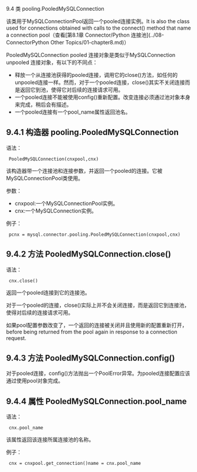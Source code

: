 ﻿9.4 类 pooling.PooledMySQLConnection

该类用于MySQLConnectionPool返回一个pooled连接实例。It is also the class used for connections obtained with calls to the connect() method that name a connection pool（查看[第8.1章 Connector/Python 连接池](../08-ConnectorPython Other Topics/01-chapter8.md)）

PooledMySQLConnection pooled 连接对象是类似于MySQLConnection unpooled 连接对象，有以下的不同点：

- 释放一个从连接池获得的pooled连接，调用它的close()方法，如任何的unpooled连接一样。然而，对于一个pooled连接，close()其实不关闭连接而是返回它到池，使得它对后续的连接请求可用。
-  一个pooled连接不能被使用config()重新配置。改变连接必须通过池对象本身来完成，稍后会有描述。
- 一个pooled连接有一个pool_name属性返回池名。

## 9.4.1 构造器 pooling.PooledMySQLConnection

语法：
	
	 PooledMySQLConnection(cnxpool,cnx)
	
该构造器带一个连接池和连接参数，并返回一个pooled的连接。它被MySQLConnectionPool类使用。
	
参数： 

- cnxpool:一个MySQLConnectionPool实例。
- cnx:一个MySQLConnection实例。
	
例子：

	 pcnx = mysql.connector.pooling.PooledMySQLConnection(cnxpool,cnx)

## 9.4.2 方法 PooledMySQLConnection.close()

语法：

	 cnx.close()
	
返回一个pooled连接到它的连接池。
	
对于一个pooled的连接，close()实际上并不会关闭连接，而是返回它到连接池，使得对后续的连接请求可用。
	
如果pool配置参数改变了，一个返回的连接被关闭并且使用新的配置重新打开，before being returned from the pool again in response to a connection request.

## 9.4.3 方法 PooledMySQLConnection.config()

对于pooled连接，config()方法抛出一个PoolError异常。为pooled连接配置应该通过使用pool对象完成。

## 9.4.4 属性 PooledMySQLConnection.pool_name

语法：

	 cnx.pool_name
	
该属性返回该连接所属连接池的名称。
	
例子：
	
	 cnx = cnxpool.get_connection()name = cnx.pool_name